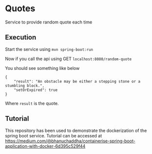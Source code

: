 # Quotes

Service to provide random quote each time

## Execution
Start the service using `mvn spring-boot:run`

Now if you call the api using GET `localhost:8080/random-quote`

You should see something like below

```
{
    "result": "An obstacle may be either a stepping stone or a stumbling block.",
    "setOrExpired": true
}

```

Where `result` is the quote.

## Tutorial
This repository has been used to demonstrate the dockerization of the spring boot service. Tutorial can be accessed at https://medium.com/@bhanuchaddha/containerise-spring-boot-application-with-docker-6d395c529f44
